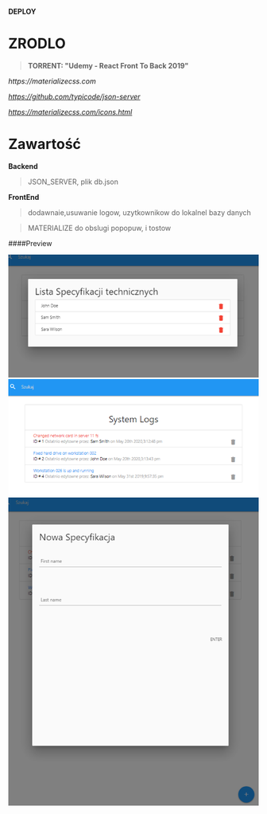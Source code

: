 **DEPLOY**

# ZRODLO
> **TORRENT: "Udemy - React Front To Back 2019"**

_https://materializecss.com_

*https://github.com/typicode/json-server*

*https://materializecss.com/icons.html*


# Zawartość

**Backend**

> JSON_SERVER, plik db.json

**FrontEnd**

> dodawnaie,usuwanie logow, uzytkownikow do lokalnel bazy danych

> MATERIALIZE do obslugi popopuw, i tostow

####Preview

![sass-js-coding-test screenshot](https://github.com/andrzejbajuk79/IT-Logger-redux-hooks/blob/master/2020-05-21_10h52_21.png?raw=true)
![sass-js-coding-test screenshot](https://github.com/andrzejbajuk79/IT-Logger-redux-hooks/blob/master/2020-05-21_10h51_20.png?raw=true)
![sass-js-coding-test screenshot](https://github.com/andrzejbajuk79/IT-Logger-redux-hooks/blob/master/2020-05-21_10h51_06.png?raw=true)

